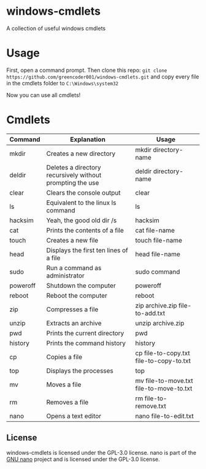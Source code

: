 # windows-cmdlets

A collection of useful windows cmdlets

# Usage

First, open a command prompt. Then clone this repo: `git clone https://github.com/greencoder001/windows-cmdlets.git` and copy every file in the cmdlets folder to `C:\Windows\system32`

Now you can use all cmdlets!

# Cmdlets


| Command | Explanation | Usage |
| ------ | ------ | ------ |
| mkdir | Creates a new directory | mkdir directory-name |
| deldir | Deletes a directory recursively without prompting the use | deldir directory-name |
| clear | Clears the console output | clear |
| ls | Equivalent to the linux ls command | ls |
| hacksim | Yeah, the good old dir /s | hacksim |
| cat | Prints the contents of a file | cat file-name |
| touch | Creates a new file | touch file-name |
| head | Displays the first ten lines of a file | head file-name |
| sudo | Run a command as administrator | sudo command |
| poweroff | Shutdown the computer | poweroff |
| reboot | Reboot the computer | reboot |
| zip | Compresses a file | zip archive.zip file-to-add.txt |
| unzip | Extracts an archive | unzip archive.zip |
| pwd | Prints the current directory | pwd |
| history | Prints the command history | history |
| cp | Copies a file | cp file-to-copy.txt file-to-copy-to.txt |
| top | Displays the processes | top |
| mv | Moves a file | mv file-to-move.txt file-to-move-to.txt |
| rm | Removes a file | rm file-to-remove.txt |
| nano | Opens a text editor | nano file-to-edit.txt |

## License
windows-cmdlets is licensed under the GPL-3.0 license.
nano is part of the [GNU nano](https://www.gnu.org/software/nano/) project and is licensed under the GPL-3.0 license.